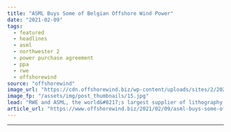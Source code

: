 ```yaml
---
title: "ASML Buys Some of Belgian Offshore Wind Power"
date: "2021-02-09"
tags: 
  - featured
  - headlines
  - asml
  - northwester 2
  - power purchase agreement
  - ppa
  - rwe
  - offshorewind
source: "offshorewind"
image_url: "https://cdn.offshorewind.biz/wp-content/uploads/sites/2/2021/02/09115009/ASML-Buys-Some-of-Belgian-Offshore-Wind-Power.jpg"
image_fp: "/assets/img/post_thumbnails/15.jpg"
lead: "RWE and ASML, the world&#8217;s largest supplier of lithography systems for the semiconductor industry,"
article_url: "https://www.offshorewind.biz/2021/02/09/asml-buys-some-of-belgian-offshore-wind-power/"
---
```


---
